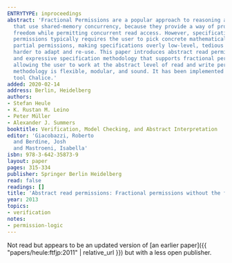 ```yaml
---
ENTRYTYPE: inproceedings
abstract: 'Fractional Permissions are a popular approach to reasoning about programs
  that use shared-memory concurrency, because they provide a way of proving data race
  freedom while permitting concurrent read access. However, specification using fractional
  permissions typically requires the user to pick concrete mathematical values for
  partial permissions, making specifications overly low-level, tedious to write, and
  harder to adapt and re-use. This paper introduces abstract read permissions: a flexible
  and expressive specification methodology that supports fractional permissions while
  allowing the user to work at the abstract level of read and write permissions. The
  methodology is flexible, modular, and sound. It has been implemented in the verification
  tool Chalice.'
added: 2020-02-14
address: Berlin, Heidelberg
authors:
- Stefan Heule
- K. Rustan M. Leino
- Peter Müller
- Alexander J. Summers
booktitle: Verification, Model Checking, and Abstract Interpretation
editor: 'Giacobazzi, Roberto
  and Berdine, Josh 
  and Mastroeni, Isabella'
isbn: 978-3-642-35873-9
layout: paper
pages: 315-334
publisher: Springer Berlin Heidelberg
read: false
readings: []
title: 'Abstract read permissions: Fractional permissions without the fractions'
year: 2013
topics:
- verification
notes:
- permission-logic
---
```


Not read but appears to be an updated version of
[an earlier paper]({{ "papers/heule:ftfjp:2011" | relative_url }})
but with a less open publisher.
